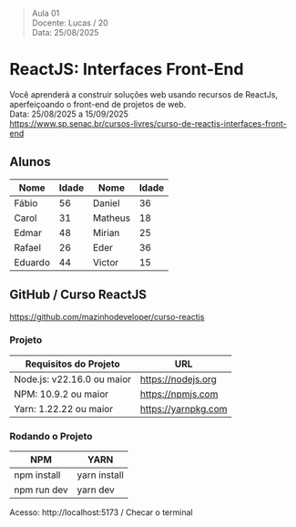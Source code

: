> Aula 01   
> Docente: Lucas / 20   
> Data: 25/08/2025   


# ReactJS: Interfaces Front-End  
Você aprenderá a construir soluções web usando recursos de ReactJs, aperfeiçoando o front-end de projetos de web.   
Data: 25/08/2025 a 15/09/2025   
https://www.sp.senac.br/cursos-livres/curso-de-reactjs-interfaces-front-end 


## Alunos
|  Nome       |  Idade        |  Nome         |  Idade        | 
|------------- | ------------- | ------------- | ------------- |
| Fábio       |  56           | Daniel        | 36    |
| Carol       |  31           | Matheus       | 18    |  
| Edmar       | 48            | Mirian        | 25    |
| Rafael      | 26            | Eder          | 36    |
| Eduardo     | 44            | Victor        | 15    | 


## GitHub / Curso ReactJS 
https://github.com/mazinhodeveloper/curso-reactjs  


### Projeto   
| Requisitos do Projeto      | URL                    |  
|--------------------------- | ---------------------- |
| Node.js: v22.16.0 ou maior | https://nodejs.org     |   
| NPM: 10.9.2 ou maior       | https://npmjs.com      |  
| Yarn: 1.22.22 ou maior     | https://yarnpkg.com    |  


### Rodando o Projeto 
| NPM                   | YARN                  |  
|---------------------- |---------------------- |  
| npm install           | yarn install          |   
| npm run dev           | yarn dev              |        
Acesso: http://localhost:5173 / Checar o terminal   
